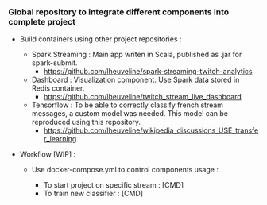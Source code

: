 ### Global repository to integrate different components into complete project

* Build containers using other project repositories :

	* Spark Streaming : Main app writen in Scala, published as .jar for spark-submit.
		* https://github.com/lheuveline/spark-streaming-twitch-analytics
	* Dashboard : Visualization component. Use Spark data stored in Redis container.
		* https://github.com/lheuveline/twitch_stream_live_dashboard
	* Tensorflow : To be able to correctly classify french stream messages, a custom model was needed. 
			This model can be reproduced using this repository.
		* https://github.com/lheuveline/wikipedia_discussions_USE_transfer_learning


* Workflow [WIP] :

	* Use docker-compose.yml to control components usage :

		* To start project on specific stream : [CMD]
		* To train new classifier : [CMD]